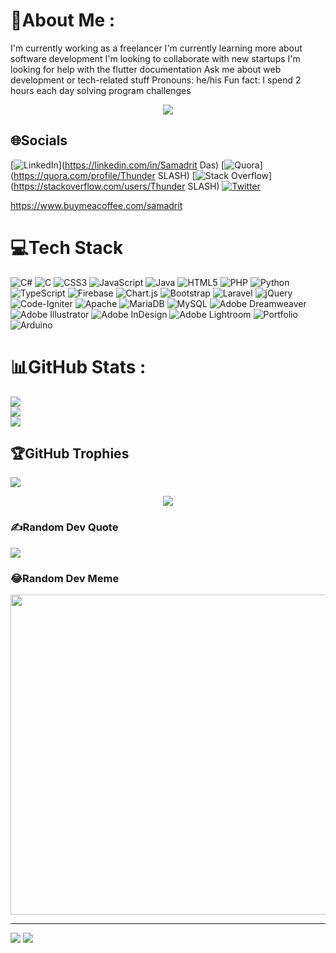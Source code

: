 # 💫About Me :
I'm currently working as a freelancer
I'm currently learning more about software development
I'm looking to collaborate with new startups
I'm looking for help with the flutter documentation
Ask me about web development or tech-related stuff
Pronouns: he/his
Fun fact: I spend 2 hours each day solving program challenges

<div id="header" align="center">
  <img src="https://img.freepik.com/free-vector/programmer-hacker-bedroom-with-computer_107791-2872.jpg?w=1380&t=st=1667753391~exp=1667753991~hmac=8b7322e16a0530e7ee03b87f89df41b7b413517c8d04a861ffbcc93431bd1fb7" />
</div>

## 🌐Socials
[![LinkedIn](https://img.shields.io/badge/LinkedIn-%230077B5.svg?logo=linkedin&logoColor=white)](https://linkedin.com/in/Samadrit Das) [![Quora](https://img.shields.io/badge/Quora-%23B92B27.svg?logo=Quora&logoColor=white)](https://quora.com/profile/Thunder SLASH) [![Stack Overflow](https://img.shields.io/badge/-Stackoverflow-FE7A16?logo=stack-overflow&logoColor=white)](https://stackoverflow.com/users/Thunder SLASH) [![Twitter](https://img.shields.io/badge/Twitter-%231DA1F2.svg?logo=Twitter&logoColor=white)](https://twitter.com/SamadritD) 

https://www.buymeacoffee.com/samadrit

# 💻Tech Stack
![C#](https://img.shields.io/badge/c%23-%23239120.svg?style=for-the-badge&logo=c-sharp&logoColor=white) ![C](https://img.shields.io/badge/c-%2300599C.svg?style=for-the-badge&logo=c&logoColor=white) ![CSS3](https://img.shields.io/badge/css3-%231572B6.svg?style=for-the-badge&logo=css3&logoColor=white) ![JavaScript](https://img.shields.io/badge/javascript-%23323330.svg?style=for-the-badge&logo=javascript&logoColor=%23F7DF1E) ![Java](https://img.shields.io/badge/java-%23ED8B00.svg?style=for-the-badge&logo=java&logoColor=white) ![HTML5](https://img.shields.io/badge/html5-%23E34F26.svg?style=for-the-badge&logo=html5&logoColor=white) ![PHP](https://img.shields.io/badge/php-%23777BB4.svg?style=for-the-badge&logo=php&logoColor=white) ![Python](https://img.shields.io/badge/python-3670A0?style=for-the-badge&logo=python&logoColor=ffdd54) ![TypeScript](https://img.shields.io/badge/typescript-%23007ACC.svg?style=for-the-badge&logo=typescript&logoColor=white) ![Firebase](https://img.shields.io/badge/firebase-%23039BE5.svg?style=for-the-badge&logo=firebase) ![Chart.js](https://img.shields.io/badge/chart.js-F5788D.svg?style=for-the-badge&logo=chart.js&logoColor=white) ![Bootstrap](https://img.shields.io/badge/bootstrap-%23563D7C.svg?style=for-the-badge&logo=bootstrap&logoColor=white) ![Laravel](https://img.shields.io/badge/laravel-%23FF2D20.svg?style=for-the-badge&logo=laravel&logoColor=white) ![jQuery](https://img.shields.io/badge/jquery-%230769AD.svg?style=for-the-badge&logo=jquery&logoColor=white) ![Code-Igniter](https://img.shields.io/badge/CodeIgniter-%23EF4223.svg?style=for-the-badge&logo=codeIgniter&logoColor=white) ![Apache](https://img.shields.io/badge/apache-%23D42029.svg?style=for-the-badge&logo=apache&logoColor=white) ![MariaDB](https://img.shields.io/badge/MariaDB-003545?style=for-the-badge&logo=mariadb&logoColor=white) ![MySQL](https://img.shields.io/badge/mysql-%2300f.svg?style=for-the-badge&logo=mysql&logoColor=white) ![Adobe Dreamweaver](https://img.shields.io/badge/Adobe%20Dreamweaver-FF61F6.svg?style=for-the-badge&logo=Adobe%20Dreamweaver&logoColor=white) ![Adobe Illustrator](https://img.shields.io/badge/adobeillustrator-%23FF9A00.svg?style=for-the-badge&logo=adobeillustrator&logoColor=white) ![Adobe InDesign](https://img.shields.io/badge/Adobe%20InDesign-49021F?style=for-the-badge&logo=adobeindesign&logoColor=white) ![Adobe Lightroom](https://img.shields.io/badge/Adobe%20Lightroom-31A8FF.svg?style=for-the-badge&logo=Adobe%20Lightroom&logoColor=white) ![Portfolio](https://img.shields.io/badge/Portfolio-%23000000.svg?style=for-the-badge&logo=firefox&logoColor=#FF7139) ![Arduino](https://img.shields.io/badge/-Arduino-00979D?style=for-the-badge&logo=Arduino&logoColor=white)
# 📊GitHub Stats :
![](https://github-readme-stats.vercel.app/api?username=thundersama&theme=blueberry&hide_border=false&include_all_commits=false&count_private=false)<br/>
![](https://github-readme-streak-stats.herokuapp.com/?user=thundersama&theme=blueberry&hide_border=false)<br/>
![](https://github-readme-stats.vercel.app/api/top-langs/?username=thundersama&theme=blueberry&hide_border=false&include_all_commits=false&count_private=false&layout=compact)

## 🏆GitHub Trophies
![](https://github-profile-trophy.vercel.app/?username=thundersama&theme=tokyonight&no-frame=false&no-bg=false&margin-w=4)

<div id="header" align="center">
  <img src="https://img.freepik.com/free-vector/code-testing-cartoon-banner-functional-test-methodology-programming-search-errors-bugs-website-platform-development-dashboard-usability-optimization-computer-pc-vector-illustration_107791-3766.jpg?w=1800&t=st=1667753505~exp=1667754105~hmac=de01b960ceb3a4fe7e943de27b3c1ab82623bd4d811199a5b14b594aa9098f09" />
</div>

### ✍️Random Dev Quote
![](https://quotes-github-readme.vercel.app/api?type=horizontal&theme=radical)

### 😂Random Dev Meme
<img src="https://random-memer.herokuapp.com/" width="512px"/>

---
[![](https://visitcount.itsvg.in/api?id=samadrit&label=Profile%20Views&icon=6&pretty=false)](https://visitcount.itsvg.in)
[![](https://visitcount.itsvg.in/api?id=THUNDERSAMA&label=Profile%20Views&color=1&icon=6&pretty=false)](https://visitcount.itsvg.in)
